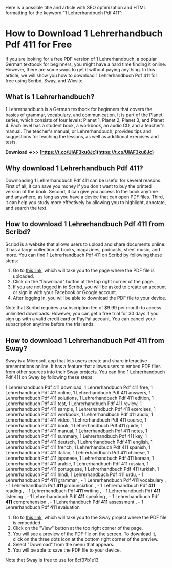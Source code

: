 
 Here is a possible title and article with SEO optimization and HTML formatting for the keyword "1 Lehrerhandbuch Pdf 411":  
# How to Download 1 Lehrerhandbuch Pdf 411 for Free
 
If you are looking for a free PDF version of 1 Lehrerhandbuch, a popular German textbook for beginners, you might have a hard time finding it online. However, there are some ways to get it without paying anything. In this article, we will show you how to download 1 Lehrerhandbuch Pdf 411 for free using Scribd, Sway, and Wixsite.
 
## What is 1 Lehrerhandbuch?
 
1 Lehrerhandbuch is a German textbook for beginners that covers the basics of grammar, vocabulary, and communication. It is part of the Planet series, which consists of four levels: Planet 1, Planet 2, Planet 3, and Planet 4. Each level has a student book, a workbook, an audio CD, and a teacher's manual. The teacher's manual, or Lehrerhandbuch, provides tips and suggestions for teaching the lessons, as well as additional exercises and tests.
 
**Download ->>> [https://t.co/UIAF3ku8Jc](https://t.co/UIAF3ku8Jc)**


 
## Why download 1 Lehrerhandbuch Pdf 411?
 
Downloading 1 Lehrerhandbuch Pdf 411 can be useful for several reasons. First of all, it can save you money if you don't want to buy the printed version of the book. Second, it can give you access to the book anytime and anywhere, as long as you have a device that can open PDF files. Third, it can help you study more effectively by allowing you to highlight, annotate, and search the text.
 
## How to download 1 Lehrerhandbuch Pdf 411 from Scribd?
 
Scribd is a website that allows users to upload and share documents online. It has a large collection of books, magazines, podcasts, sheet music, and more. You can find 1 Lehrerhandbuch Pdf 411 on Scribd by following these steps:
 
1. Go to [this link](https://www.scribd.com/document/405291632/planet-1-lehrerhandbuch-pdf), which will take you to the page where the PDF file is uploaded.
2. Click on the "Download" button at the top right corner of the page.
3. If you are not logged in to Scribd, you will be asked to create an account or sign in with your Facebook or Google account.
4. After logging in, you will be able to download the PDF file to your device.

Note that Scribd requires a subscription fee of $9.99 per month to access unlimited downloads. However, you can get a free trial for 30 days if you sign up with a valid credit card or PayPal account. You can cancel your subscription anytime before the trial ends.
 
## How to download 1 Lehrerhandbuch Pdf 411 from Sway?
 
Sway is a Microsoft app that lets users create and share interactive presentations online. It has a feature that allows users to embed PDF files from other sources into their Sway projects. You can find 1 Lehrerhandbuch Pdf 411 on Sway by following these steps:
 
1 Lehrerhandbuch Pdf 411 download,  1 Lehrerhandbuch Pdf 411 free,  1 Lehrerhandbuch Pdf 411 online,  1 Lehrerhandbuch Pdf 411 answers,  1 Lehrerhandbuch Pdf 411 solutions,  1 Lehrerhandbuch Pdf 411 edition,  1 Lehrerhandbuch Pdf 411 test,  1 Lehrerhandbuch Pdf 411 review,  1 Lehrerhandbuch Pdf 411 sample,  1 Lehrerhandbuch Pdf 411 exercises,  1 Lehrerhandbuch Pdf 411 workbook,  1 Lehrerhandbuch Pdf 411 audio,  1 Lehrerhandbuch Pdf 411 video,  1 Lehrerhandbuch Pdf 411 course,  1 Lehrerhandbuch Pdf 411 book,  1 Lehrerhandbuch Pdf 411 guide,  1 Lehrerhandbuch Pdf 411 manual,  1 Lehrerhandbuch Pdf 411 notes,  1 Lehrerhandbuch Pdf 411 summary,  1 Lehrerhandbuch Pdf 411 key,  1 Lehrerhandbuch Pdf 411 deutsch,  1 Lehrerhandbuch Pdf 411 english,  1 Lehrerhandbuch Pdf 411 french,  1 Lehrerhandbuch Pdf 411 spanish,  1 Lehrerhandbuch Pdf 411 italian,  1 Lehrerhandbuch Pdf 411 chinese,  1 Lehrerhandbuch Pdf 411 japanese,  1 Lehrerhandbuch Pdf 411 korean,  1 Lehrerhandbuch Pdf 411 arabic,  1 Lehrerhandbuch Pdf 411 russian,  1 Lehrerhandbuch Pdf 411 portuguese,  1 Lehrerhandbuch Pdf 411 turkish,  1 Lehrerhandbuch Pdf 411 hindi,  1 Lehrerhandbuch Pdf 411 urdu,  - 1 Lehrerhandbuch Pdf **411** grammar
,  - 1 Lehrerhandbuch Pdf **411** vocabulary
,  - 1 Lehrerhandbuch Pdf **411** pronunciation
,  - 1 Lehrerhandbuch Pdf **411** reading
,  - 1 Lehrerhandbuch Pdf **411** writing
,  - 1 Lehrerhandbuch Pdf **411** listening
,  - 1 Lehrerhandbuch Pdf **411** speaking
,  - 1 Lehrerhandbuch Pdf **411** comprehension
,  - 1 Lehrerhandbuch Pdf **411** assessment
,  - 1 Lehrerhandbuch Pdf **411** evaluation

1. Go to [this link](https://sway.office.com/WzzGe1UqaG0dHlpO), which will take you to the Sway project where the PDF file is embedded.
2. Click on the "View" button at the top right corner of the page.
3. You will see a preview of the PDF file on the screen. To download it, click on the three dots icon at the bottom right corner of the preview.
4. Select "Download" from the menu that appears.
5. You will be able to save the PDF file to your device.

Note that Sway is free to use for
 8cf37b1e13
 
